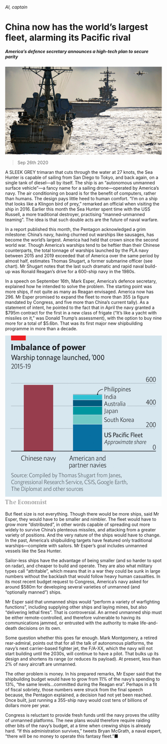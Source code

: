 ###### AI, captain

# China now has the world’s largest fleet, alarming its Pacific rival 

##### America’s defence secretary announces a high-tech plan to secure parity 

![image](images/20200926_USP005_1.jpg) 

> Sep 26th 2020 

A   SLEEK GREY trimaran that cuts through the water at 27 knots, the Sea Hunter is capable of sailing from San Diego to Tokyo, and back again, on a single tank of diesel—all by itself. The ship is an “autonomous unmanned surface vehicle”—a fancy name for a sailing drone—operated by America’s navy. The air conditioning on board is for the benefit of computers, rather than humans. The design pays little heed to human comfort. “I’m on a ship that looks like a Klingon bird of prey,” remarked an official when visiting the ship in 2016. Earlier this month the Sea Hunter spent time with the USS Russell, a more traditional destroyer, practising “manned-unmanned teaming”. The idea is that such double acts are the future of naval warfare.

In a report published this month, the Pentagon acknowledged a grim milestone: China’s navy, having churned out warships like sausages, has become the world’s largest. America had held that crown since the second world war. Though America’s warships tend to be heftier than their Chinese counterparts, the total tonnage of warships launched by the PLA navy between 2015 and 2019 exceeded that of America over the same period by almost half, estimates Thomas Shugart, a former submarine officer (see chart). Mr Shugart notes that the last such dramatic and rapid naval build-up was Ronald Reagan’s drive for a 600-ship navy in the 1980s.


In a speech on September 16th, Mark Esper, America’s defence secretary, explained how he intended to solve the problem. The starting point was more ships, if not quite as many as Reagan envisaged. America now has 296. Mr Esper promised to expand the fleet to more than 355 (a figure mandated by Congress, and five more than China’s current tally). As a statement of intent, he pointed to the fact that in April the navy granted a $795m contract for the first in a new class of frigate (“It’s like a yacht with missiles on it,” was Donald Trump’s assessment), with the option to buy nine more for a total of $5.6bn. That was its first major new shipbuilding programme in more than a decade.

![image](images/20200926_USC698_0.png) 


But fleet size is not everything. Though there would be more ships, said Mr Esper, they would have to be smaller and nimbler. The fleet would have to grow more “distributed”, in other words capable of spreading out more widely to survive China’s plenteous missiles, and attacking from a greater variety of positions. And the very nature of the ships would have to change. In the past, America’s shipbuilding targets have featured only traditional warships—complete with sailors. Mr Esper’s goal includes unmanned vessels like the Sea Hunter.

Sailor-less ships have the advantage of being smaller (and so harder to spot on radar), and cheaper to build and operate. They are also what military types call “attritable”, which means that in a war they could be sunk in large numbers without the backlash that would follow heavy human casualties. In its most recent budget request to Congress, America’s navy asked for around $580m for developing several varieties of unmanned (and “optionally manned”) ships.

Mr Esper said that unmanned ships would “perform a variety of warfighting functions”, including supplying other ships and laying mines, but also “delivering lethal fires”. That is controversial. An armed unmanned ship must be either remote-controlled, and therefore vulnerable to having its communications jammed, or entrusted with the authority to make life-and-death decisions on its own.

Some question whether this goes far enough. Mark Montgomery, a retired rear-admiral, points out that for all the talk of autonomous platforms, the navy’s next carrier-based fighter jet, the F/A-XX, which the navy will not start building until the 2030s, will continue to have a pilot. That bulks up its design and shortens its range (or reduces its payload). At present, less than 2% of navy aircraft are unmanned.

The other problem is money. In his prepared remarks, Mr Esper said that the shipbuilding budget would have to grow from 11% of the navy’s spending to 13%, “the same levels…committed during the Reagan era”. Perhaps in a fit of fiscal sobriety, those numbers were struck from the final speech because, the Pentagon explained, a decision had not yet been reached. Once built, just running a 355-ship navy would cost tens of billions of dollars more per year.

Congress is reluctant to provide fresh funds until the navy proves the utility of unmanned platforms. The new plans would therefore require raiding other bits of the navy’s budget, at a time when crewing ships is already hard. “If this administration survives,” tweets Bryan McGrath, a naval expert, “there will be no money to operate this fantasy fleet.”■

